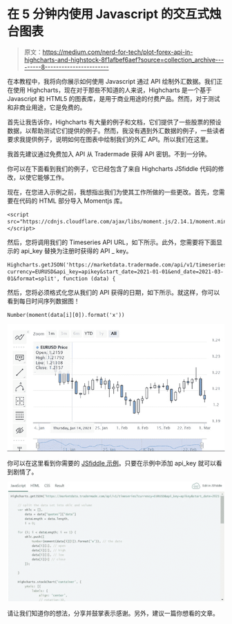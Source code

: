 # 在 5 分钟内使用 Javascript 的交互式烛台图表

> 原文：<https://medium.com/nerd-for-tech/plot-forex-api-in-highcharts-and-highstock-8f1afbef6aef?source=collection_archive---------8----------------------->

在本教程中，我将向你展示如何使用 Javascript 通过 API 绘制外汇数据。我们正在使用 Highcharts，现在对于那些不知道的人来说，Highcharts 是一个基于 Javascript 和 HTML5 的图表库，是用于商业用途的付费产品。然而，对于测试和非商业用途，它是免费的。

首先让我告诉你，Highcharts 有大量的例子和文档，它们提供了一些股票的预设数据，以帮助测试它们提供的例子。然而，我没有遇到外汇数据的例子，一些读者要求我提供例子，说明如何在图表中绘制我们的外汇 API。所以我们在这里。

我首先建议通过免费加入 API 从 Tradermade 获得 API 密钥。不到一分钟。

你可以在下面看到我们的例子，它已经包含了来自 Highcharts JSfiddle 代码的修改，以使它能够工作。

现在，在您进入示例之前，我想指出我们为使其工作所做的一些更改。首先，您需要在代码的 HTML 部分导入 Momentjs 库。

```
<script src="https://cdnjs.cloudflare.com/ajax/libs/moment.js/2.14.1/moment.min.js"></script>
```

然后，您将调用我们的 Timeseries API URL，如下所示。此外，您需要将下面显示的 api_key 替换为注册时获得的 API _ key。

```
Highcharts.getJSON('https://marketdata.tradermade.com/api/v1/timeseries?currency=EURUSD&api_key=apikey&start_date=2021-01-01&end_date=2021-03-01&format=split', function (data) {
```

然后，您将必须格式化您从我们的 API 获得的日期，如下所示。就这样，你可以看到每日时间序列数据图！

```
Number(moment(data[i][0]).format('x'))
```

![](img/df41570f808c2a944c8fa29f100a154f.png)

你可以在这里看到你需要的 [JSfiddle 示例](https://jsfiddle.net/rahulkhanna/o5jsh47k/8/)。只要在示例中添加 api_key 就可以看到剧情了。

![](img/7f962b891ede5a5d22262af2885d23fb.png)

请让我们知道你的想法，分享并鼓掌表示感谢。另外，建议一篇你想看的文章。